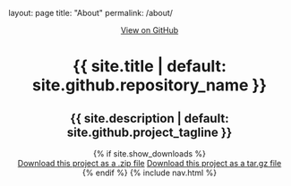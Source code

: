 layout: page
title: "About"
permalink: /about/

<!-- HEADER -->
<div id="header_wrap" class="outer">
    <header class="inner">
      <a id="forkme_banner" href="{{ site.github.repository_url }}">View on GitHub</a>
      <h1 id="project_title">{{ site.title | default: site.github.repository_name }}</h1>
      <h2 id="project_tagline">{{ site.description | default: site.github.project_tagline }}</h2>
      {% if site.show_downloads %}
        <section id="downloads">
          <a class="zip_download_link" href="{{ site.github.zip_url }}">Download this project as a .zip file</a>
          <a class="tar_download_link" href="{{ site.github.tar_url }}">Download this project as a tar.gz file</a>
        </section>
      {% endif %}
      {% include nav.html %}
    </header>
</div>
